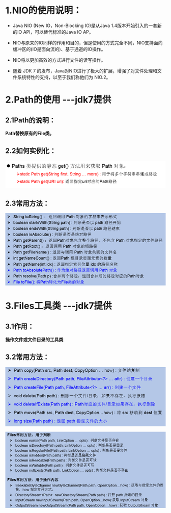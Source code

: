 # 1.NIO的使用说明：
* Java NIO (New IO，Non-Blocking IO)是从Java 1.4版本开始引入的一套新的IO API，可以替代标准的Java IO AP。


* NIO与原来的IO同样的作用和目的，但是使用的方式完全不同，NIO支持面向缓冲区的(IO是面向流的)、基于通道的IO操作。

* NIO将以更加高效的方式进行文件的读写操作。


* 随着 JDK 7 的发布，Java对NIO进行了极大的扩展，增强了对文件处理和文件系统特性的支持，以至于我们称他们为 NIO.2。

# 2.Path的使用 ---jdk7提供
## 2.1Path的说明：
**Path替换原有的File类。**
## 2.2如何实例化：

![img1](../Chapter_11/img/ch11-8-1.bmp)

## 2.3常用方法：

![img2](../Chapter_11/img/ch11-8-2.bmp)

# 3.Files工具类 ---jdk7提供
## 3.1作用：
**操作文件或文件目录的工具类**
## 3.2常用方法：


![img3](../Chapter_11/img/ch11-8-3.bmp)


![img4](../Chapter_11/img/ch11-8-4.bmp)













